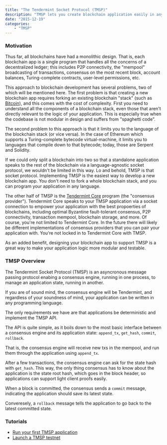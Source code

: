 ```yaml
---
title: "The Tendermint Socket Protocol (TMSP)"
description: "TMSP lets you create blockchain application easily in any languge.  This post describes the motivation behind TMSP and links to tutorials."
date: "2015-12-19"
categories: 
    - "TMSP"
---
```


### Motivation

Thus far, all blockchains have had a monolithic design.  That is, each blockchain app is a single program that handles all the concerns of a decentralized ledger; this includes P2P connectivity, the "mempool" broadcasting of transactions, consensus on the most recent block, account balances, Turing-complete contracts, user-level permissions, etc.

This approach to blockchain development has several problems, two of which will be mentioned here.  The first problem is that creating a new blockchain app requires forking an existing blockchain "stack" (such as [Bitcoin](https://github.com/bitcoin/bitcoin)), and this comes with the cost of complexity.  First you need to understand all the components of a blockchain stack, even those that aren't directly relevant to the logic of your application.  This is especially true when the codebase is not modular in design and suffers from "spaghetti code".

The second problem to this approach is that it limits you to the language of the blockchain stack (or vice versa).  In the case of Ethereum which supports a Turing-complete bytecode virtual-machine, it limits you to languages that compile down to that bytecode; today, those are Serpent and Solidity.

If we could only split a blockchain into two so that a standalone application speaks to the rest of the blockchain via a language-agnostic socket protocol, we wouldn't be limited in this way.  Lo and behold, TMSP is that socket protocol.  Implementing TMSP is the easiest way to develop a new blockchain app.  You don't need to fork a whole blockchain stack, and you can program your application in any language.

The other half of TMSP is the [Tendermint Core](https://github.com/tendermint/tendermint) program (the "consensus provider").  Tendermint Core speaks to your TMSP application via a socket connection to empower your application with the best propoerties of blockchains, including optimal Byzantine fault-tolerant consensus, P2P connectivity, transaction mempool, blockchain storage, and more.  Of course, you're not limited to Tendermint Core.  In the future there will likely be different implementations of consensus providers that you can pair your application with.  You're not locked in to Tendermint Core with TMSP. 

As an added benefit, designing your blockchain app to support TMSP is a great way to make your application logic more modular and testable.


### TMSP Overview

The Tendermint Socket Protocol (TMSP) is an asyncronous message passing protocol
enabing a consensus engine, running in one process,
to manage an application state, running in another.

If you are of sound mind, the consensus engine will be Tendermint, 
and regardless of your soundness of mind, your application can be written in any programming language.

The only requirements we have are that applications be deterministic and implement the TMSP API.

The API is quite simple, as it boils down to the most basic interface between a consensus engine and its application state: `append_tx`, `get_hash`, `commit`, `rollback`.

That is, the consensus engine will receive new txs in the mempool, 
and run them through the application using `append_tx`.

After a few transactions, the consensus engine can ask for the state hash with `get_hash`.
This way, the only thing consensus has to know about the application is the state root hash,
which goes in the block header, so applications can support light client proofs easily.

When a block is committed, the consensus sends a `commit` message, indicating the application should save its latest state.

Converesely, a `rollback` message tells the application to go back to the latest committed state.


### Tutorials

* [Run your first TMSP application](/tutorials/run-your-first-tmsp-application/)
* [Launch a TMSP testnet](/tutorials/launch-a-tmsp-testnet/)
